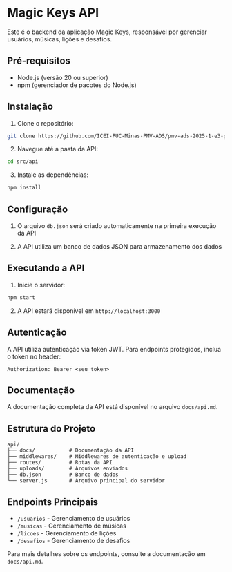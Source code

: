 # Magic Keys API

Este é o backend da aplicação Magic Keys, responsável por gerenciar usuários, músicas, lições e desafios.

## Pré-requisitos

- Node.js (versão 20 ou superior)
- npm (gerenciador de pacotes do Node.js)

## Instalação

1. Clone o repositório:
```bash
git clone https://github.com/ICEI-PUC-Minas-PMV-ADS/pmv-ads-2025-1-e3-proj-mov-t5-magickeys.git
```

2. Navegue até a pasta da API:
```bash
cd src/api
```

3. Instale as dependências:
```bash
npm install
```

## Configuração

1. O arquivo `db.json` será criado automaticamente na primeira execução da API

2. A API utiliza um banco de dados JSON para armazenamento dos dados

## Executando a API

1. Inicie o servidor:
```bash
npm start
```

2. A API estará disponível em `http://localhost:3000`

## Autenticação

A API utiliza autenticação via token JWT. Para endpoints protegidos, inclua o token no header:

```
Authorization: Bearer <seu_token>
```

## Documentação

A documentação completa da API está disponível no arquivo `docs/api.md`.

## Estrutura do Projeto

```
api/
├── docs/           # Documentação da API
├── middlewares/    # Middlewares de autenticação e upload
├── routes/         # Rotas da API
├── uploads/        # Arquivos enviados
├── db.json         # Banco de dados
└── server.js       # Arquivo principal do servidor
```

## Endpoints Principais

- `/usuarios` - Gerenciamento de usuários
- `/musicas` - Gerenciamento de músicas
- `/licoes` - Gerenciamento de lições
- `/desafios` - Gerenciamento de desafios

Para mais detalhes sobre os endpoints, consulte a documentação em `docs/api.md`.